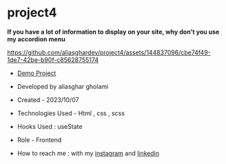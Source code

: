 # project4


**If you have a lot of information to display on your site, why don't you use my accordion menu**

https://github.com/aliasghardev/project4/assets/144837096/cbe74f49-1de7-42be-b90f-c85628755174

- [Demo Project](https://aliasghardev.github.io/project4/)

- Developed by aliasghar gholami

- Created - 2023/10/07

- Technologies Used - Html , css , scss

- Hooks Used : useState 

- Role - Frontend

- How to reach me : with my [instagram](https://www.instagram.com/aliasghar.gholami_dev) and [linkedin](https://www.linkedin.com/in/aliasghar-gholami-a1229a290)
